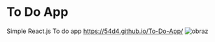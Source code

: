 # To Do App
 Simple React.js To do app
https://54d4.github.io/To-Do-App/
![obraz](https://github.com/54D4/To-Do-App/assets/96261880/0d5c5d25-ee69-4eb6-bdc1-20dcc423f441)
